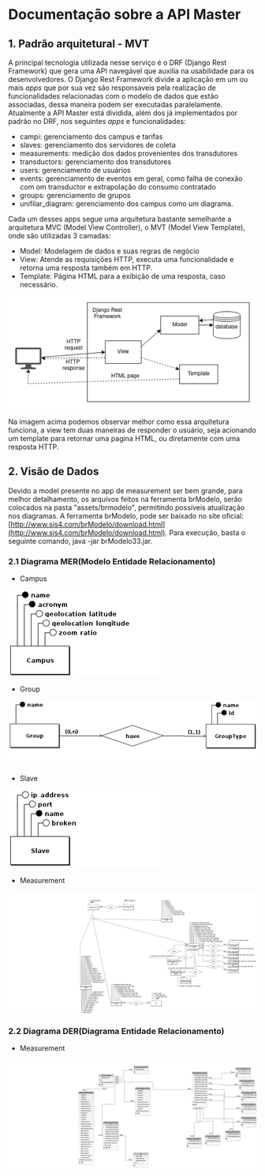 # Documentação sobre a API Master

## 1. Padrão arquitetural - MVT

A principal tecnologia utilizada nesse serviço é o DRF (Django Rest Framework) que gera uma API navegável que auxilia na usabilidade para os desenvolvedores. O Django Rest Framework divide a aplicação em um ou mais *apps* que por sua vez são responsaveis pela realização de funcionalidades relacionadas com o modelo de dados que estão associadas, dessa maneira podem ser executadas paralelamente. Atualmente a API Master está dividida, além dos já implementados por padrão no DRF, nos seguintes *apps* e funcionalidades:

- campi: gerenciamento dos campus e tarifas
- slaves: gerenciamento dos servidores de coleta
- measurements: medição dos dados provenientes dos transdutores
- transductors: gerenciamento dos transdutores
- users: gerenciamento de usuários
- events: gerenciamento de eventos em geral, como falha de conexão com om transductor e extrapolação do consumo contratado
- groups: gerenciamento de grupos
- unifilar_diagram: gerenciamento dos campus como um diagrama.

Cada um desses apps segue uma arquitetura bastante semelhante a arquitetura MVC (Model View Controller), o MVT (Model View Template), onde são utilizadas 3 camadas:

- Model: Modelagem de dados e suas regras de negócio
- View: Atende as requisições HTTP, executa uma funcionalidade e retorna uma resposta também em HTTP.
- Template: Página HTML para a exibição de uma resposta, caso necessário.

![DRF-architecture](../assets/images/drf.png)

Na imagem acima podemos observar melhor como essa arquitetura funciona, a view tem duas maneiras de responder o usuário, seja acionando um template para retornar uma pagina HTML, ou diretamente com uma resposta HTTP.


## 2. Visão de Dados 

Devido a model presente no app de measurement ser bem grande, para melhor detalhamento, os arquivos feitos na ferramenta brModelo,
serão colocados na pasta "assets/brmodelo", permitindo possíveis atualização nos diagramas.
A ferramenta brModelo, pode ser baixado no site oficial: [http://www.sis4.com/brModelo/download.html](http://www.sis4.com/brModelo/download.html). Para execução, basta o seguinte comando, java -jar brModelo33.jar.

### 2.1 Diagrama MER(Modelo Entidade Relacionamento)

* Campus

![campus](../assets/images/campus.png)

* Group

![group](../assets/images/group.png)

* Slave

![slave](../assets/images/slave.png)

* Measurement

![measurement](../assets/images/measurement_mer.png)

### 2.2 Diagrama DER(Diagrama Entidade Relacionamento)

* Measurement

![measurement](../assets/images/measurement_der.png)